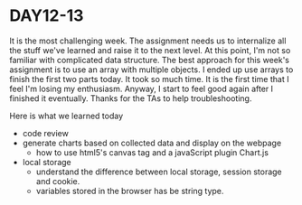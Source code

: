# DAY12-13
It is the most challenging week.  The assignment needs us to internalize all the stuff we've learned and raise it to the next level.  At this point, I'm not so familiar with complicated data structure. The best approach for this week's assignment is to use an array with multiple objects. I ended up use arrays to finish the first two parts today. It took so much time. It is the first time that I feel I'm losing my enthusiasm. Anyway, I start to feel good again after I finished it eventually. Thanks for the TAs to help troubleshooting.

Here is what we learned today
- code review
- generate charts based on collected data and display on the webpage
  * how to use html5's canvas tag and a javaScript plugin Chart.js
- local storage
  * understand the difference between local storage, session storage and cookie.  
  * variables stored in the browser has be string type.
